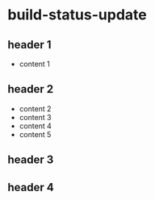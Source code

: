 # build-status-update

## header 1
 * content 1


## header 2

 * content 2
 * content 3
 * content 4
 * content 5


## header 3

## header 4

